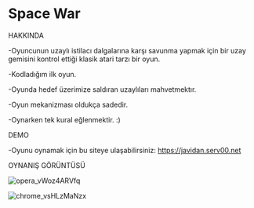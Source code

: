 # Space War

HAKKINDA

-Oyuncunun uzaylı istilacı dalgalarına karşı savunma yapmak için bir uzay gemisini kontrol ettiği klasik atari tarzı bir oyun.

-Kodladığım ilk oyun.



-Oyunda hedef üzerimize saldıran uzaylıları mahvetmektır.

-Oyun mekanizması oldukça sadedir.

-Oynarken tek kural eğlenmektir. :)


DEMO

-Oyunu oynamak için bu siteye ulaşabilirsiniz: https://javidan.serv00.net

OYNANIŞ GÖRÜNTÜSÜ 

![opera_vWoz4ARVfq](https://github.com/Javidaann/First-JS-Game-Project/assets/163294643/4f3c287e-b86b-402d-8bb7-c9697bfcc5c0)



![chrome_vsHLzMaNzx](https://github.com/Javidaann/First-JS-Game-Project/assets/163294643/42c0ffd3-d765-48b0-a1a0-289362997cb6)
